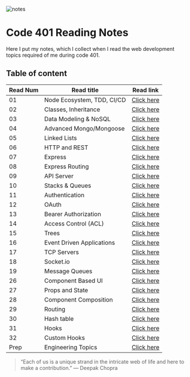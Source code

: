 ![notes](imgs/401-notes.png)

# Code 401 Reading Notes

Here I put my notes, which I collect when I read the web development topics required of me during code 401.

## Table of content

Read Num | Read title | Read link
------------ | ------------- | --------------
01 |  Node Ecosystem, TDD, CI/CD | [Click here](https://abdallahsafi.github.io/Reading-Notes-401/class-01)
02 |   Classes, Inheritance | [Click here](https://abdallahsafi.github.io/Reading-Notes-401/class-02)
03 |   Data Modeling & NoSQL | [Click here](https://abdallahsafi.github.io/Reading-Notes-401/class-03)
04 |   Advanced Mongo/Mongoose | [Click here](https://abdallahsafi.github.io/Reading-Notes-401/class-04)
05 |   Linked Lists | [Click here](https://abdallahsafi.github.io/Reading-Notes-401/class-05)
06 |   HTTP and REST | [Click here](https://abdallahsafi.github.io/Reading-Notes-401/class-06)
07 |   Express | [Click here](https://abdallahsafi.github.io/Reading-Notes-401/class-07)
08 |   Express Routing | [Click here](https://abdallahsafi.github.io/Reading-Notes-401/class-08)
09 |   API Server | [Click here](https://abdallahsafi.github.io/Reading-Notes-401/class-09)
10 |   Stacks & Queues | [Click here](https://abdallahsafi.github.io/Reading-Notes-401/class-10)
11 |   Authentication | [Click here](https://abdallahsafi.github.io/Reading-Notes-401/class-11)
12 |   OAuth | [Click here](https://abdallahsafi.github.io/Reading-Notes-401/class-12)
13 | Bearer Authorization | [Click here](https://abdallahsafi.github.io/Reading-Notes-401/class-13)
14 | Access Control (ACL) | [Click here](https://abdallahsafi.github.io/Reading-Notes-401/class-14)
15 | Trees | [Click here](https://abdallahsafi.github.io/Reading-Notes-401/class-15)
16 | Event Driven Applications | [Click here](https://abdallahsafi.github.io/Reading-Notes-401/class-16)
17 | TCP Servers | [Click here](https://abdallahsafi.github.io/Reading-Notes-401/class-17)
18 | Socket.io | [Click here](https://abdallahsafi.github.io/Reading-Notes-401/class-18)
19 | Message Queues | [Click here](https://abdallahsafi.github.io/Reading-Notes-401/class-19)
26 | Component Based UI | [Click here](https://abdallahsafi.github.io/Reading-Notes-401/class-26)
27 | Props and State| [Click here](https://abdallahsafi.github.io/Reading-Notes-401/class-27)
28 | Component Composition| [Click here](https://abdallahsafi.github.io/Reading-Notes-401/class-28)
29 | Routing | [Click here](https://abdallahsafi.github.io/Reading-Notes-401/class-29)
30 | Hash table | [Click here](https://abdallahsafi.github.io/Reading-Notes-401/class-30)
31 | Hooks | [Click here](https://abdallahsafi.github.io/Reading-Notes-401/class-31)
32 | Custom Hooks  | [Click here](https://abdallahsafi.github.io/Reading-Notes-401/class-32)
Prep |  Engineering Topics | [Click here](https://abdallahsafi.github.io/Reading-Notes-401/prep)






















> “Each of us is a unique strand in the intricate web of life and here to make a contribution.”
> ― Deepak Chopra


